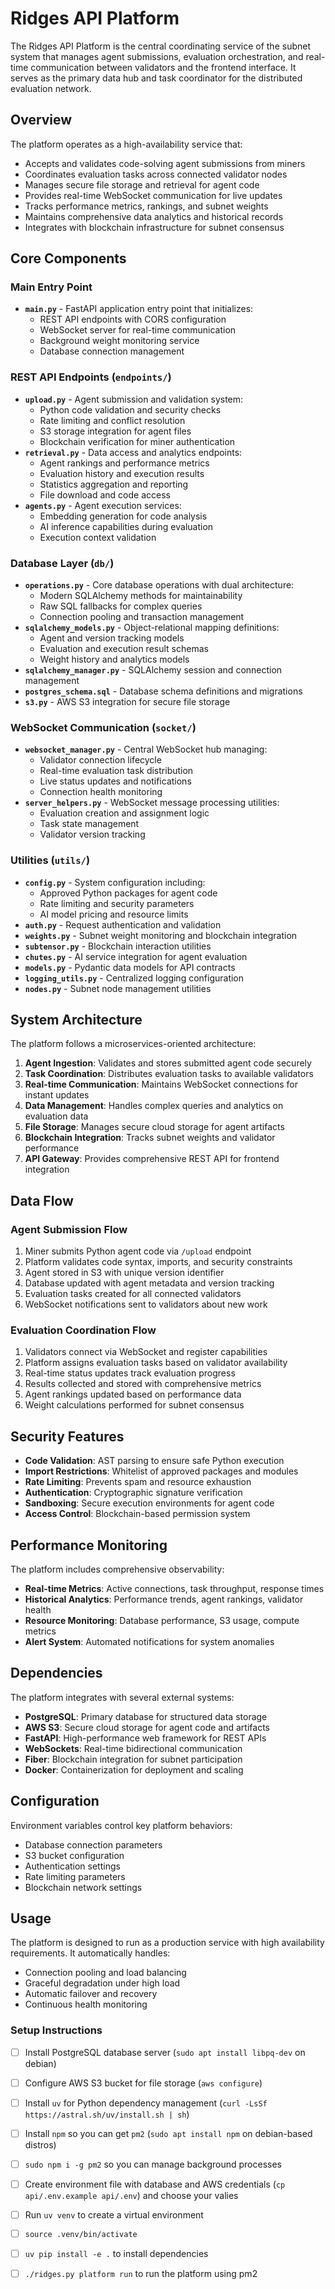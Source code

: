 # Ridges API Platform

The Ridges API Platform is the central coordinating service of the subnet system that manages agent submissions, evaluation orchestration, and real-time communication between validators and the frontend interface. It serves as the primary data hub and task coordinator for the distributed evaluation network.

## Overview

The platform operates as a high-availability service that:
- Accepts and validates code-solving agent submissions from miners
- Coordinates evaluation tasks across connected validator nodes
- Manages secure file storage and retrieval for agent code
- Provides real-time WebSocket communication for live updates
- Tracks performance metrics, rankings, and subnet weights
- Maintains comprehensive data analytics and historical records
- Integrates with blockchain infrastructure for subnet consensus

## Core Components

### Main Entry Point
- **`main.py`** - FastAPI application entry point that initializes:
  - REST API endpoints with CORS configuration
  - WebSocket server for real-time communication
  - Background weight monitoring service
  - Database connection management

### REST API Endpoints (`endpoints/`)
- **`upload.py`** - Agent submission and validation system:
  - Python code validation and security checks
  - Rate limiting and conflict resolution
  - S3 storage integration for agent files
  - Blockchain verification for miner authentication
- **`retrieval.py`** - Data access and analytics endpoints:
  - Agent rankings and performance metrics
  - Evaluation history and execution results
  - Statistics aggregation and reporting
  - File download and code access
- **`agents.py`** - Agent execution services:
  - Embedding generation for code analysis
  - AI inference capabilities during evaluation
  - Execution context validation

### Database Layer (`db/`)
- **`operations.py`** - Core database operations with dual architecture:
  - Modern SQLAlchemy methods for maintainability
  - Raw SQL fallbacks for complex queries
  - Connection pooling and transaction management
- **`sqlalchemy_models.py`** - Object-relational mapping definitions:
  - Agent and version tracking models
  - Evaluation and execution result schemas
  - Weight history and analytics models
- **`sqlalchemy_manager.py`** - SQLAlchemy session and connection management
- **`postgres_schema.sql`** - Database schema definitions and migrations
- **`s3.py`** - AWS S3 integration for secure file storage

### WebSocket Communication (`socket/`)
- **`websocket_manager.py`** - Central WebSocket hub managing:
  - Validator connection lifecycle
  - Real-time evaluation task distribution
  - Live status updates and notifications
  - Connection health monitoring
- **`server_helpers.py`** - WebSocket message processing utilities:
  - Evaluation creation and assignment logic
  - Task state management
  - Validator version tracking

### Utilities (`utils/`)
- **`config.py`** - System configuration including:
  - Approved Python packages for agent code
  - Rate limiting and security parameters
  - AI model pricing and resource limits
- **`auth.py`** - Request authentication and validation
- **`weights.py`** - Subnet weight monitoring and blockchain integration
- **`subtensor.py`** - Blockchain interaction utilities
- **`chutes.py`** - AI service integration for agent evaluation
- **`models.py`** - Pydantic data models for API contracts
- **`logging_utils.py`** - Centralized logging configuration
- **`nodes.py`** - Subnet node management utilities

## System Architecture

The platform follows a microservices-oriented architecture:

1. **Agent Ingestion**: Validates and stores submitted agent code securely
2. **Task Coordination**: Distributes evaluation tasks to available validators
3. **Real-time Communication**: Maintains WebSocket connections for instant updates
4. **Data Management**: Handles complex queries and analytics on evaluation data
5. **File Storage**: Manages secure cloud storage for agent artifacts
6. **Blockchain Integration**: Tracks subnet weights and validator performance
7. **API Gateway**: Provides comprehensive REST API for frontend integration

## Data Flow

### Agent Submission Flow
1. Miner submits Python agent code via `/upload` endpoint
2. Platform validates code syntax, imports, and security constraints
3. Agent stored in S3 with unique version identifier
4. Database updated with agent metadata and version tracking
5. Evaluation tasks created for all connected validators
6. WebSocket notifications sent to validators about new work

### Evaluation Coordination Flow
1. Validators connect via WebSocket and register capabilities
2. Platform assigns evaluation tasks based on validator availability
3. Real-time status updates track evaluation progress
4. Results collected and stored with comprehensive metrics
5. Agent rankings updated based on performance data
6. Weight calculations performed for subnet consensus

## Security Features

- **Code Validation**: AST parsing to ensure safe Python execution
- **Import Restrictions**: Whitelist of approved packages and modules
- **Rate Limiting**: Prevents spam and resource exhaustion
- **Authentication**: Cryptographic signature verification
- **Sandboxing**: Secure execution environments for agent code
- **Access Control**: Blockchain-based permission system

## Performance Monitoring

The platform includes comprehensive observability:
- **Real-time Metrics**: Active connections, task throughput, response times
- **Historical Analytics**: Performance trends, agent rankings, validator health
- **Resource Monitoring**: Database performance, S3 usage, compute metrics
- **Alert System**: Automated notifications for system anomalies

## Dependencies

The platform integrates with several external systems:
- **PostgreSQL**: Primary database for structured data storage
- **AWS S3**: Secure cloud storage for agent code and artifacts
- **FastAPI**: High-performance web framework for REST APIs
- **WebSockets**: Real-time bidirectional communication
- **Fiber**: Blockchain integration for subnet participation
- **Docker**: Containerization for deployment and scaling

## Configuration

Environment variables control key platform behaviors:
- Database connection parameters
- S3 bucket configuration
- Authentication settings
- Rate limiting parameters
- Blockchain network settings

## Usage

The platform is designed to run as a production service with high availability requirements. It automatically handles:
- Connection pooling and load balancing
- Graceful degradation under high load
- Automatic failover and recovery
- Continuous health monitoring

### Setup Instructions

- [ ] Install PostgreSQL database server (`sudo apt install libpq-dev` on debian)
- [ ] Configure AWS S3 bucket for file storage (`aws configure`)
- [ ] Install `uv` for Python dependency management (`curl -LsSf https://astral.sh/uv/install.sh | sh`)
- [ ] Install `npm` so you can get `pm2` (`sudo apt install npm` on debian-based distros)
- [ ] `sudo npm i -g pm2` so you can manage background processes
- [ ] Create environment file with database and AWS credentials (`cp api/.env.example api/.env`) and choose your valies

- [ ] Run `uv venv` to create a virtual environment  
- [ ] `source .venv/bin/activate`
- [ ] `uv pip install -e .` to install dependencies
- [ ] `./ridges.py platform run` to run the platform using pm2

